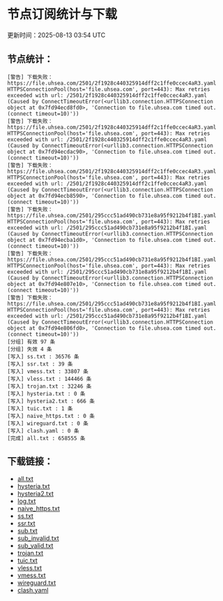 # 节点订阅统计与下载

更新时间：2025-08-13 03:54 UTC

## 节点统计：
```
[警告] 下载失败：https://file.uhsea.com/2501/2f1928c440325914dff2c1ffe0ccec4aR3.yaml  HTTPSConnectionPool(host='file.uhsea.com', port=443): Max retries exceeded with url: /2501/2f1928c440325914dff2c1ffe0ccec4aR3.yaml (Caused by ConnectTimeoutError(<urllib3.connection.HTTPSConnection object at 0x7fd94ecd8fd0>, 'Connection to file.uhsea.com timed out. (connect timeout=10)'))
[警告] 下载失败：https://file.uhsea.com/2501/2f1928c440325914dff2c1ffe0ccec4aR3.yaml  HTTPSConnectionPool(host='file.uhsea.com', port=443): Max retries exceeded with url: /2501/2f1928c440325914dff2c1ffe0ccec4aR3.yaml (Caused by ConnectTimeoutError(<urllib3.connection.HTTPSConnection object at 0x7fd94ecdac90>, 'Connection to file.uhsea.com timed out. (connect timeout=10)'))
[警告] 下载失败：https://file.uhsea.com/2501/2f1928c440325914dff2c1ffe0ccec4aR3.yaml  HTTPSConnectionPool(host='file.uhsea.com', port=443): Max retries exceeded with url: /2501/2f1928c440325914dff2c1ffe0ccec4aR3.yaml (Caused by ConnectTimeoutError(<urllib3.connection.HTTPSConnection object at 0x7fd94ecb8590>, 'Connection to file.uhsea.com timed out. (connect timeout=10)'))
[警告] 下载失败：https://file.uhsea.com/2501/295ccc51ad490cb731e8a95f9212b4f1BI.yaml  HTTPSConnectionPool(host='file.uhsea.com', port=443): Max retries exceeded with url: /2501/295ccc51ad490cb731e8a95f9212b4f1BI.yaml (Caused by ConnectTimeoutError(<urllib3.connection.HTTPSConnection object at 0x7fd94ecba1d0>, 'Connection to file.uhsea.com timed out. (connect timeout=10)'))
[警告] 下载失败：https://file.uhsea.com/2501/295ccc51ad490cb731e8a95f9212b4f1BI.yaml  HTTPSConnectionPool(host='file.uhsea.com', port=443): Max retries exceeded with url: /2501/295ccc51ad490cb731e8a95f9212b4f1BI.yaml (Caused by ConnectTimeoutError(<urllib3.connection.HTTPSConnection object at 0x7fd94e807e10>, 'Connection to file.uhsea.com timed out. (connect timeout=10)'))
[警告] 下载失败：https://file.uhsea.com/2501/295ccc51ad490cb731e8a95f9212b4f1BI.yaml  HTTPSConnectionPool(host='file.uhsea.com', port=443): Max retries exceeded with url: /2501/295ccc51ad490cb731e8a95f9212b4f1BI.yaml (Caused by ConnectTimeoutError(<urllib3.connection.HTTPSConnection object at 0x7fd94e806fd0>, 'Connection to file.uhsea.com timed out. (connect timeout=10)'))
[分组] 有效 97 条
[分组] 失效 4 条
[写入] ss.txt : 36576 条
[写入] ssr.txt : 39 条
[写入] vmess.txt : 33807 条
[写入] vless.txt : 144466 条
[写入] trojan.txt : 32246 条
[写入] hysteria.txt : 0 条
[写入] hysteria2.txt : 666 条
[写入] tuic.txt : 1 条
[写入] naive_https.txt : 0 条
[写入] wireguard.txt : 0 条
[写入] clash.yaml : 0 条
[完成] all.txt : 658555 条
```

## 下载链接：
- [all.txt](./all.txt)
- [hysteria.txt](./hysteria.txt)
- [hysteria2.txt](./hysteria2.txt)
- [log.txt](./log.txt)
- [naive_https.txt](./naive_https.txt)
- [ss.txt](./ss.txt)
- [ssr.txt](./ssr.txt)
- [sub.txt](./sub.txt)
- [sub_invalid.txt](./sub_invalid.txt)
- [sub_valid.txt](./sub_valid.txt)
- [trojan.txt](./trojan.txt)
- [tuic.txt](./tuic.txt)
- [vless.txt](./vless.txt)
- [vmess.txt](./vmess.txt)
- [wireguard.txt](./wireguard.txt)
- [clash.yaml](./clash.yaml)
